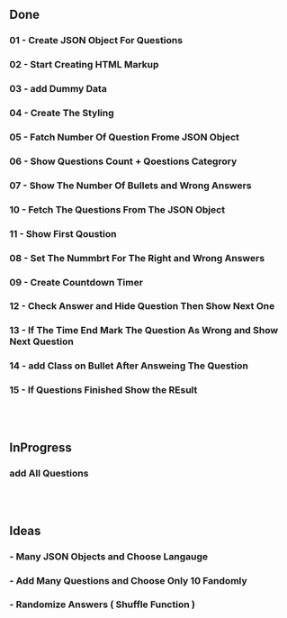
## Done
### 01 - Create JSON Object For Questions
### 02 - Start Creating HTML Markup
### 03 - add Dummy Data
### 04 - Create The Styling
### 05 - Fatch Number Of Question Frome JSON Object
### 06 - Show Questions Count + Qoestions Categrory
### 07 - Show The Number Of Bullets and Wrong Answers
### 10 - Fetch The Questions From The JSON Object
### 11 - Show First Qoustion
### 08 - Set The Nummbrt For The Right and Wrong Answers
### 09 - Create Countdown Timer
### 12 - Check Answer and Hide Question Then Show Next One
### 13 - If The Time End Mark The Question As Wrong and Show Next Question
### 14 - add Class on Bullet After Answeing The Question
### 15 - If Questions Finished Show the REsult

<br>
<br>

## InProgress

### add All Questions

<br>
<br>

## Ideas
### - Many JSON Objects and Choose Langauge
### - Add Many Questions and Choose Only 10 Fandomly
### - Randomize Answers ( Shuffle Function )
